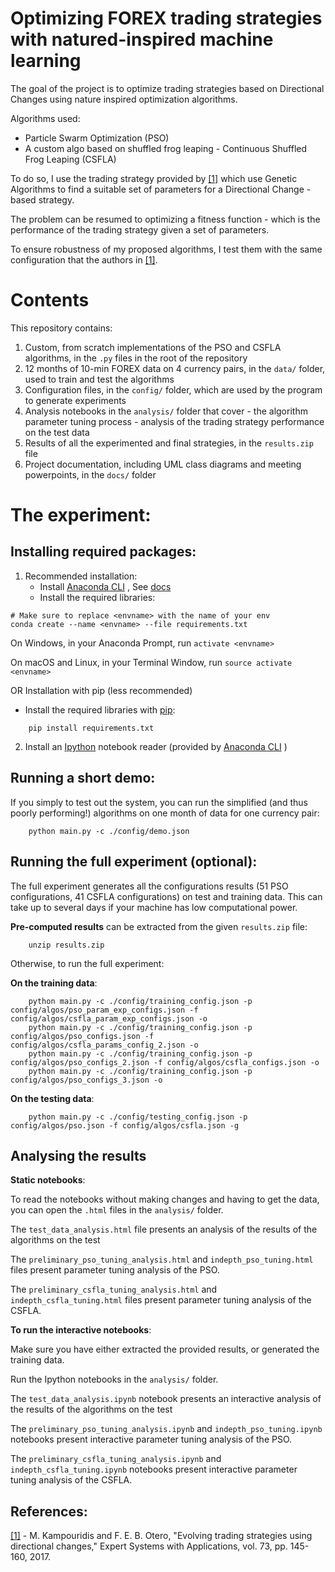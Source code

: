 # Optimizing FOREX trading strategies with natured-inspired machine learning 

The goal of the project is to optimize trading strategies based on Directional Changes using nature inspired optimization algorithms.

Algorithms used:

- Particle Swarm Optimization (PSO)
- A custom algo based on shuffled frog leaping - Continuous Shuffled Frog Leaping (CSFLA)

To do so, I use the trading strategy provided by [[1]](http://www.kampouridis.net/papers/DC-GA.pdf) which use Genetic Algorithms to find a suitable set of parameters for a Directional Change - based strategy.

The problem can be resumed to optimizing a fitness function - which is the performance of the trading strategy given a set of parameters.

To ensure robustness of my proposed algorithms, I test them with the same configuration that the authors in [[1]](http://www.kampouridis.net/papers/DC-GA.pdf).


# Contents
This repository contains:
   1. Custom, from scratch implementations of the PSO and CSFLA algorithms, in the `.py` files in the root of the repository
   2. 12 months of 10-min FOREX data on 4 currency pairs, in the `data/` folder, used to train and test the algorithms
   3. Configuration files, in the `config/` folder, which are used by the program to generate experiments
   4. Analysis notebooks in the `analysis/` folder that cover 
                                    - the algorithm parameter tuning process
                                    - analysis of the trading strategy performance on the test data
   5. Results of all the experimented and final strategies, in the `results.zip` file
   6. Project documentation, including UML class diagrams and meeting powerpoints, in the `docs/` folder

# The experiment:
## Installing required packages:

1. Recommended installation:
   - Install [Anaconda CLI](https://anaconda.org/) , See [docs](https://conda.io/docs/user-guide/tasks/manage-environments.html)
   - Install the required libraries:
```
# Make sure to replace <envname> with the name of your env
conda create --name <envname> --file requirements.txt
```
On Windows, in your Anaconda Prompt, run `activate <envname>`

On macOS and Linux, in your Terminal Window, run `source activate <envname>`

OR Installation with pip (less recommended)
   - Install the required libraries with [pip](https://pypi.org/project/pip/):
```
    pip install requirements.txt
```
2. Install an [Ipython](https://jupyter.org/) notebook reader (provided by [Anaconda CLI](https://anaconda.org/) )

## Running a short demo:
If you simply to test out the system, you can run the simplified (and thus poorly performing!) algorithms on one month of data for one currency pair:
```
    python main.py -c ./config/demo.json
```

## Running the full experiment (optional):
The full experiment generates all the configurations results (51 PSO configurations, 41 CSFLA configurations) on test and training data. This can take up to several days if your machine has low computational power. 

__Pre-computed results__ can be extracted from the given `results.zip` file:
```
    unzip results.zip
```

Otherwise, to run the full experiment:

__On the training data__:
```
    python main.py -c ./config/training_config.json -p config/algos/pso_param_exp_configs.json -f config/algos/csfla_param_exp_configs.json -o
    python main.py -c ./config/training_config.json -p config/algos/pso_configs.json -f config/algos/csfla_params_config_2.json -o
    python main.py -c ./config/training_config.json -p config/algos/pso_configs_2.json -f config/algos/csfla_configs.json -o
    python main.py -c ./config/training_config.json -p config/algos/pso_configs_3.json -o
```

__On the testing data__:
```
    python main.py -c ./config/testing_config.json -p config/algos/pso.json -f config/algos/csfla.json -g
```

## Analysing the results

__Static notebooks__:

To read the notebooks without making changes and having to get the data, you can open the `.html` files in the 
`analysis/` folder.

The `test_data_analysis.html` file presents an analysis of the results of the algorithms on the test 

The `preliminary_pso_tuning_analysis.html` and `indepth_pso_tuning.html` files present parameter tuning analysis of the PSO.

The `preliminary_csfla_tuning_analysis.html` and `indepth_csfla_tuning.html` files present parameter tuning analysis of the CSFLA.


__To run the interactive notebooks__:

Make sure you have either extracted the provided results, or generated the training data.

Run the Ipython notebooks in the `analysis/` folder.

The `test_data_analysis.ipynb` notebook presents an interactive analysis of the results of the algorithms on the test 

The `preliminary_pso_tuning_analysis.ipynb` and `indepth_pso_tuning.ipynb` notebooks present interactive parameter tuning analysis of the PSO.

The `preliminary_csfla_tuning_analysis.ipynb` and `indepth_csfla_tuning.ipynb` notebooks present interactive parameter tuning analysis of the CSFLA.


## References:
[[1]](http://www.kampouridis.net/papers/DC-GA.pdf) - M. Kampouridis and F. E. B. Otero, "Evolving trading strategies using directional changes," Expert Systems with Applications, vol. 73, pp. 145-160, 2017.
